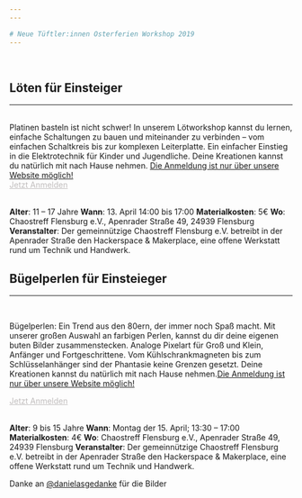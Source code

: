 ```yaml
---
---

# Neue Tüftler:innen Osterferien Workshop 2019
---
```

<br>

## Löten für Einsteiger
---
<br>
Platinen basteln ist nicht schwer! In unserem Lötworkshop kannst du lernen, einfache Schaltungen zu bauen und miteinander zu verbinden – vom einfachen Schaltkreis bis zur komplexen Leiterplatte. Ein einfacher Einstieg in die Elektrotechnik für Kinder und Jugendliche. Deine Kreationen kannst du natürlich mit nach Hause nehmen. <a href="https://tickets.chaostreff-flensburg.de/ctfl/osterferien-loeten/">Die Anmeldung ist nur über unsere Website möglich! </a>
<br>

<div class="wp-block-button aligncenter is-style-outline"><a class="wp-block-button__link has-text-color" href="https://tickets.chaostreff-flensburg.de/ctfl/osterferien-loeten/" style="color:#c0bdbd">Jetzt Anmelden</a></div>
<br>

**Alter**: 11 – 17 Jahre
**Wann**: 13. April 14:00 bis 17:00
**Materialkosten**: 5€
**Wo**: Chaostreff Flensburg e.V., Apenrader Straße 49, 24939 Flensburg
**Veranstalter**: Der gemeinnützige Chaostreff Flensburg e.V. betreibt in der Apenrader Straße den Hackerspace & Makerplace, eine offene Werkstatt rund um Technik und Handwerk.
<br>

## Bügelperlen für Einsteieger
---
<br>

Bügelperlen: Ein Trend aus den 80ern, der immer noch Spaß macht. Mit unserer großen Auswahl an farbigen Perlen, kannst du dir deine eigenen buten Bilder zusammenstecken. Analoge Pixelart für Groß und Klein, Anfänger und Fortgeschrittene. Vom Kühlschrankmagneten bis zum Schlüsselanhänger sind der Phantasie keine Grenzen gesetzt. Deine Kreationen kannst du natürlich mit nach Hause nehmen.<a href="https://tickets.chaostreff-flensburg.de/ctfl/osterferien-loeten/">Die Anmeldung ist nur über unsere Website möglich! </a>
<br>

<div class="wp-block-button aligncenter is-style-outline"><a class="wp-block-button__link has-text-color" href="https://tickets.chaostreff-flensburg.de/ctfl/osterferien-loeten/" style="color:#c0bdbd">Jetzt Anmelden</a></div>
<br>

**Alter**: 9 bis 15 Jahre
**Wann**: Montag der 15. April; 13:30 – 17:00
**Materialkosten**: 4€
**Wo**: Chaostreff Flensburg e.V., Apenrader Straße 49, 24939 Flensburg
**Veranstalter**: Der gemeinnützige Chaostreff Flensburg e.V. betreibt in der Apenrader Straße den Hackerspace & Makerplace, eine offene Werkstatt rund um Technik und Handwerk.

Danke an <a href="https://twitter.com/danielasgedanke"> @danielasgedanke</a> für die Bilder